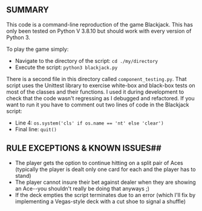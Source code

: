 ## SUMMARY ##

This code is a command-line reproduction of the game Blackjack. This has only been tested on Python V 3.8.10 but should work with every version of Python 3.

To play the game simply:
- Navigate to the directory of the script: `cd ./my/directory`
- Execute the script: `python3 blackjack.py`

There is a second file in this directory called `component_testing.py`. That script uses the Unittest library to exercise white-box and black-box tests on most of the classes and their functions. I used it during development to check that the code wasn't regressing as I debugged and refactored. If you want to run it you have to comment out two lines of code in the Blackjack script:
- Line 4: `os.system('cls' if os.name == 'nt' else 'clear')`
- Final line: `quit()`

## RULE EXCEPTIONS & KNOWN ISSUES##

- The player gets the option to continue hitting on a split pair of Aces (typically the player is dealt only one card for each and the player has to stand)
- The player cannot insure their bet against dealer when they are showing an Ace--you shouldn't really be doing that anyways ;)
- If the deck empties the script terminates due to an error (which I'll fix by implementing a Vegas-style deck with a cut shoe to signal a shuffle)
